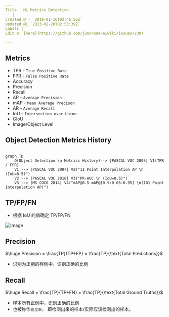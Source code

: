 ```yaml
---
Title | ML Metrics Detection
-- | --
Created @ | `2019-01-16T03:46:56Z`
Updated @| `2023-02-20T02:53:39Z`
Labels | ``
Edit @| [here](https://github.com/junxnone/aiwiki/issues/230)

---
```


## Metrics
- TPR - `True Positive Rate`
- FPR - `False Positive Rate`
- Accuracy
- Precision
- Recall
- AP - `Average Precision`
- mAP - `Mean Average Precison` 
- AR - `Average Recall`
- IoU - `Intersection over Union`
- GIoU
- Image/Object Level

## Object Detection Metrics History

```mermaid

graph TD
    O(Object Detection \n Metrics History)--> |PASCAL VOC 2005| V1(TPR / FPR)
    V1 --> |PASCAL VOC 2007| V2("11 Point Interpolation AP \n (IoU=0.5)")
    V2 --> |PASCAL VOC 2010| V3("PR-AUC \n (IoU=0.5)")
    V3 --> |MS COCO 2014| V4("mAP@0.5 mAP@[0.5:0.05:0.95] \n(101 Point Interpolation AP)")

```

## TP/FP/FN

- 根据 IoU 的值确定 TP/FP/FN

![image](https://user-images.githubusercontent.com/2216970/219997071-4e68af4d-9618-4700-8c51-4bf2fdbb1365.png)

## Precision

$\huge Precision = \frac{TP}{TP+FP} = \frac{TP}{\text{Total Predictions}}$


- 识别为正例的样例中，识别正确的比例


## Recall

$\huge Recall = \frac{TP}{TP+FN} = \frac{TP}{\text{Total Ground Truths}}$

- 样本所有正例中，识别正确的比例
- 也被称作`查全率`， 即检测出来的样本/实际应该检测出的样本。



